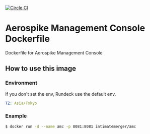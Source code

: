 [![Circle CI](https://circleci.com/gh/IntimateMerger/dockerfile-amc/tree/master.svg?style=svg)](https://circleci.com/gh/IntimateMerger/dockerfile-amc/tree/master)

# Aerospike Management Console Dockerfile
Dockerfile for Aerospike Management Console

## How to use this image

### Environment

If you don't set the env, Rundeck use the default env.

```yml
TZ: Asia/Tokyo
```

### Example

```bash
$ docker run -d --name amc -p 8081:8081 intimatemerger/amc
```
